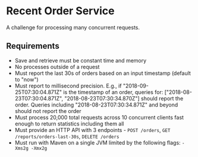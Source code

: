 # Recent Order Service

A challenge for processing many concurrent requests.

## Requirements

* Save and retrieve must be constant time and memory
* No processes outside of a request
* Must report the last 30s of orders based on an input timestamp (default to "now")
* Must report to millisecond precision. E.g., if "2018-09-25T07:30:04.871Z" is the timestamp of an order, queries for: ["2018-08-23T07:30:04.871Z", "2018-08-23T07:30:34.870Z"] should report the order. Queries including "2018-08-23T07:30:34.871Z" and beyond should not report the order
* Must process 20,000 total requests across 10 concurrent clients fast enough to return statistics including them all
* Must provide an HTTP API with 3 endpoints - `POST /orders`, `GET /reports/orders-last-30s`, `DELETE /orders`
* Must run with Maven on a single JVM limited by the following flags: `-Xms2g -Xmx2g`
